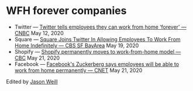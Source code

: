 # WFH forever companies
* Twitter — [Twitter tells employees they can work from home ‘forever' — CNBC](https://www.cnbc.com/2020/05/12/twitter-tells-employees-they-can-work-from-home-forever.html) May 12, 2020
* Square — [Square Joins Twitter In Allowing Employees To Work From Home Indefinitely
 — CBS SF BayArea](https://sanfrancisco.cbslocal.com/2020/05/19/square-wfh-work-from-home-indefinitely-coronavirus-covid-19/) May 19, 2020
* Shopify — [Shopify permanently moves to work-from-home model — CBC](https://www.cbc.ca/news/canada/ottawa/shopify-pandemic-staff-ottawa-1.5578614) May 21, 2020
* Facebook — [Facebook's Zuckerberg says employees will be able to work from home permanently — CNET](https://www.cnet.com/news/facebooks-zuckerberg-says-employees-will-be-able-to-work-from-home-permanently/) May 21, 2020

Edited by [Jason Weill](http://weill.org)
